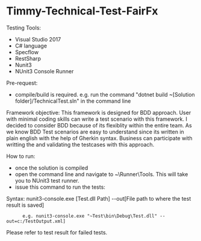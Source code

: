 # Timmy-Technical-Test-FairFx

Testing Tools:
   - Visual Studio 2017
   - C# language
   - Specflow
   - RestSharp
   - Nunit3
   - NUnit3 Console Runner
  
 Pre-request:
   - compile/build is required. 
         e.g. run the command "dotnet build ~[Solution folder]/TechnicalTest.sln"  in the command line
 
 Framework objective:
         This framework is designed for BDD approach. User with minimal coding skills can write a test scenario with this framework.
   I decided to consider BDD because of its flexiblity within the entire team. As we know BDD Test scenarios are easy to understand since    its written in plain english with the help of Gherkin syntax. Business can participate with writting the and validating the testcases      with this approach.
 
 How to run:
   - once the solution is compiled
   - open the command line and navigate to ~\Runner\Tools. This will take you to NUnit3 test runner.
   - issue this command to run the tests:
   
   Syntax:
          nunit3-console.exe [Test.dll Path] --out[File path to where the test result is saved]
          
          e.g. nunit3-console.exe "~Test\bin\Debug\Test.dll" --out=c:/TestOutput.xml]

   Please refer to test result for failed tests.
  
